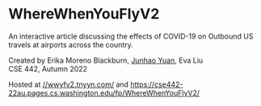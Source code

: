 # WhereWhenYouFlyV2 <br/>
An interactive article discussing the effects of COVID-19 on Outbound US travels at airports across the country.<br />

Created by Erika Moreno Blackburn, [Junhao Yuan](//tnyyn.com), Eva Liu <br />
CSE 442, Autumn 2022 <br />

Hosted at [//wwyfv2.tnyyn.com/](//wwyfv2.tnyyn.com/) and 
https://cse442-22au.pages.cs.washington.edu/fp/WhereWhenYouFlyV2/
